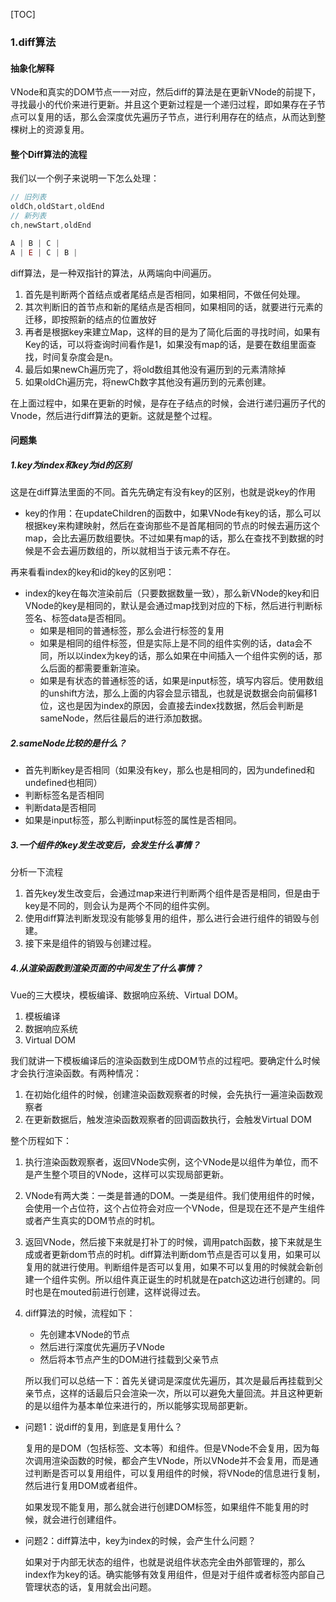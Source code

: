 [TOC]

### 1.diff算法

#### 抽象化解释

VNode和真实的DOM节点一一对应，然后diff的算法是在更新VNode的前提下，寻找最小的代价来进行更新。并且这个更新过程是一个递归过程，即如果存在子节点可以复用的话，那么会深度优先遍历子节点，进行利用存在的结点，从而达到整棵树上的资源复用。

#### 整个Diff算法的流程

我们以一个例子来说明一下怎么处理：

```js
// 旧列表
oldCh,oldStart,oldEnd
// 新列表
ch,newStart,oldEnd

A | B | C |
A | E | C | B |
```

diff算法，是一种双指针的算法，从两端向中间遍历。

1. 首先是判断两个首结点或者尾结点是否相同，如果相同，不做任何处理。
2. 其次判断旧的首节点和新的尾结点是否相同，如果相同的话，就要进行元素的迁移，即按照新的结点的位置放好
3. 再者是根据key来建立Map，这样的目的是为了简化后面的寻找时间，如果有Key的话，可以将查询时间看作是1，如果没有map的话，是要在数组里面查找，时间复杂度会是n。
4. 最后如果newCh遍历完了，将old数组其他没有遍历到的元素清除掉
5. 如果oldCh遍历完，将newCh数字其他没有遍历到的元素创建。

在上面过程中，如果在更新的时候，是存在子结点的时候，会进行递归遍历子代的Vnode，然后进行diff算法的更新。这就是整个过程。

#### 问题集

##### 1.key为index和key为id的区别

这是在diff算法里面的不同。首先先确定有没有key的区别，也就是说key的作用

- key的作用：在updateChildren的函数中，如果VNode有key的话，那么可以根据key来构建映射，然后在查询那些不是首尾相同的节点的时候去遍历这个map，会比去遍历数组要快。不过如果有map的话，那么在查找不到数据的时候是不会去遍历数组的，所以就相当于该元素不存在。

再来看看index的key和id的key的区别吧：

- index的key在每次渲染前后（只要数据数量一致），那么新VNode的key和旧VNode的key是相同的，默认是会通过map找到对应的下标，然后进行判断标签名、标签data是否相同。
  - 如果是相同的普通标签，那么会进行标签的复用
  - 如果是相同的组件标签，但是实际上是不同的组件实例的话，data会不同，所以以index为key的话，那么如果在中间插入一个组件实例的话，那么后面的都需要重新渲染。
  - 如果是有状态的普通标签的话，如果是input标签，填写内容后。使用数组的unshift方法，那么上面的内容会显示错乱，也就是说数据会向前偏移1位，这也是因为index的原因，会直接去index找数据，然后会判断是sameNode，然后往最后的进行添加数据。

##### 2.sameNode比较的是什么？

- 首先判断key是否相同（如果没有key，那么也是相同的，因为undefined和undefined也相同）
- 判断标签名是否相同
- 判断data是否相同
- 如果是input标签，那么判断input标签的属性是否相同。

##### 3.一个组件的key发生改变后，会发生什么事情？

分析一下流程

1. 首先key发生改变后，会通过map来进行判断两个组件是否是相同，但是由于key是不同的，则会认为是两个不同的组件实例。
2. 使用diff算法判断发现没有能够复用的组件，那么进行会进行组件的销毁与创建。
3. 接下来是组件的销毁与创建过程。

##### 4.从渲染函数到渲染页面的中间发生了什么事情？

Vue的三大模块，模板编译、数据响应系统、Virtual DOM。

1. 模板编译
2. 数据响应系统
3. Virtual DOM

我们就讲一下模板编译后的渲染函数到生成DOM节点的过程吧。要确定什么时候才会执行渲染函数。有两种情况：

1. 在初始化组件的时候，创建渲染函数观察者的时候，会先执行一遍渲染函数观察者
2. 在更新数据后，触发渲染函数观察者的回调函数执行，会触发Virtual DOM

整个历程如下：

1. 执行渲染函数观察者，返回VNode实例，这个VNode是以组件为单位，而不是产生整个项目的VNode，这样可以实现局部更新。

2. VNode有两大类：一类是普通的DOM。一类是组件。我们使用组件的时候，会使用一个占位符，这个占位符会对应一个VNode，但是现在还不是产生组件或者产生真实的DOM节点的时机。

3. 返回VNode，然后接下来就是打补丁的时候，调用patch函数，接下来就是生成或者更新dom节点的时机。diff算法判断dom节点是否可以复用，如果可以复用的就进行使用。判断组件是否可以复用，如果不可以复用的时候就会新创建一个组件实例。所以组件真正诞生的时机就是在patch这边进行创建的。同时也是在mouted前进行创建，这样说得过去。

4. diff算法的时候，流程如下：

   - 先创建本VNode的节点
   - 然后进行深度优先遍历子VNode
   - 然后将本节点产生的DOM进行挂载到父亲节点

   所以我们可以总结一下：首先关键词是深度优先遍历，其次是最后再挂载到父亲节点，这样的话最后只会渲染一次，所以可以避免大量回流。并且这种更新的是以组件为基本单位来进行的，所以能够实现局部更新。

- 问题1：说diff的复用，到底是复用什么？

  复用的是DOM（包括标签、文本等）和组件。但是VNode不会复用，因为每次调用渲染函数的时候，都会产生VNode，所以VNode并不会复用，而是通过判断是否可以复用组件，可以复用组件的时候，将VNode的信息进行复制，然后进行复用DOM或者组件。

  如果发现不能复用，那么就会进行创建DOM标签，如果组件不能复用的时候，就会进行创建组件。

- 问题2：diff算法中，key为index的时候，会产生什么问题？

  如果对于内部无状态的组件，也就是说组件状态完全由外部管理的，那么index作为key的话。确实能够有效复用组件，但是对于组件或者标签内部自己管理状态的话，复用就会出问题。
